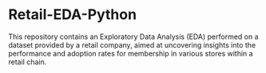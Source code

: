 # Retail-EDA-Python
This repository contains an Exploratory Data Analysis (EDA) performed on a dataset provided by a retail company, aimed at uncovering insights into the performance and adoption rates for membership in various stores within a retail chain.
